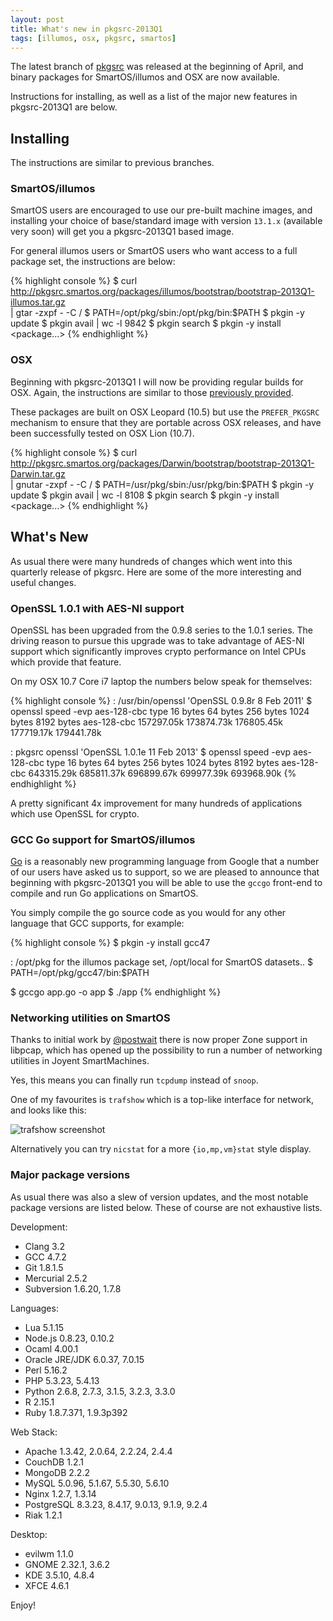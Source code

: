 ```yaml
---
layout: post
title: What's new in pkgsrc-2013Q1
tags: [illumos, osx, pkgsrc, smartos]
---
```


The latest branch of [pkgsrc](http://www.pkgsrc.org/) was released at the
beginning of April, and binary packages for SmartOS/illumos and OSX are now
available.

Instructions for installing, as well as a list of the major new features in
pkgsrc-2013Q1 are below.

## Installing

The instructions are similar to previous branches.

### SmartOS/illumos

SmartOS users are encouraged to use our pre-built machine images, and
installing your choice of base/standard image with version `13.1.x` (available
very soon) will get you a pkgsrc-2013Q1 based image.

For general illumos users or SmartOS users who want access to a full package
set, the instructions are below:

{% highlight console %}
$ curl http://pkgsrc.smartos.org/packages/illumos/bootstrap/bootstrap-2013Q1-illumos.tar.gz \
    | gtar -zxpf - -C /
$ PATH=/opt/pkg/sbin:/opt/pkg/bin:$PATH
$ pkgin -y update
$ pkgin avail | wc -l
    9842
$ pkgin search <package>
$ pkgin -y install <package> <package...>
{% endhighlight %}

### OSX

Beginning with pkgsrc-2013Q1 I will now be providing regular builds for OSX.
Again, the instructions are similar to those [previously
provided](/posts/7000-packages-for-osx-lion.html).

These packages are built on OSX Leopard (10.5) but use the `PREFER_PKGSRC`
mechanism to ensure that they are portable across OSX releases, and have been
successfully tested on OSX Lion (10.7).

{% highlight console %}
$ curl http://pkgsrc.smartos.org/packages/Darwin/bootstrap/bootstrap-2013Q1-Darwin.tar.gz \
    | gnutar -zxpf - -C /
$ PATH=/usr/pkg/sbin:/usr/pkg/bin:$PATH
$ pkgin -y update
$ pkgin avail | wc -l
    8108
$ pkgin search <package>
$ pkgin -y install <package> <package...>
{% endhighlight %}

## What's New

As usual there were many hundreds of changes which went into this quarterly
release of pkgsrc.  Here are some of the more interesting and useful changes.

### OpenSSL 1.0.1 with AES-NI support

OpenSSL has been upgraded from the 0.9.8 series to the 1.0.1 series.  The
driving reason to pursue this upgrade was to take advantage of AES-NI support
which significantly improves crypto performance on Intel CPUs which provide
that feature.

On my OSX 10.7 Core i7 laptop the numbers below speak for themselves:

{% highlight console %}
: /usr/bin/openssl 'OpenSSL 0.9.8r 8 Feb 2011'
$ openssl speed -evp aes-128-cbc
  type             16 bytes     64 bytes    256 bytes   1024 bytes   8192 bytes
  aes-128-cbc     157297.05k   173874.73k   176805.45k   177719.17k   179441.78k

: pkgsrc openssl 'OpenSSL 1.0.1e 11 Feb 2013'
$ openssl speed -evp aes-128-cbc
  type             16 bytes     64 bytes    256 bytes   1024 bytes   8192 bytes
  aes-128-cbc     643315.29k   685811.37k   696899.67k   699977.39k   693968.90k
{% endhighlight %}

A pretty significant 4x improvement for many hundreds of applications which use
OpenSSL for crypto.

### GCC Go support for SmartOS/illumos

[Go](http://golang.org/) is a reasonably new programming language from Google
that a number of our users have asked us to support, so we are pleased to
announce that beginning with pkgsrc-2013Q1 you will be able to use the `gccgo`
front-end to compile and run Go applications on SmartOS.

You simply compile the go source code as you would for any other language that
GCC supports, for example:

{% highlight console %}
$ pkgin -y install gcc47

: /opt/pkg for the illumos package set, /opt/local for SmartOS datasets..
$ PATH=/opt/pkg/gcc47/bin:$PATH

$ gccgo app.go -o app
$ ./app
{% endhighlight %}

### Networking utilities on SmartOS

Thanks to initial work by [@postwait](http://twitter.com/postwait) there is now
proper Zone support in libpcap, which has opened up the possibility to run a
number of networking utilities in Joyent SmartMachines.

Yes, this means you can finally run `tcpdump` instead of `snoop`.

One of my favourites is `trafshow` which is a top-like interface for network,
and looks like this:

<div class="postimg">
  <img src="/files/images/trafshow.png" alt="trafshow screenshot">
</div>

Alternatively you can try `nicstat` for a more `{io,mp,vm}stat` style display.

### Major package versions

As usual there was also a slew of version updates, and the most notable package
versions are listed below.  These of course are not exhaustive lists.

Development:

* Clang 3.2
* GCC 4.7.2
* Git 1.8.1.5
* Mercurial 2.5.2
* Subversion 1.6.20, 1.7.8

Languages:

* Lua 5.1.15
* Node.js 0.8.23, 0.10.2
* Ocaml 4.00.1
* Oracle JRE/JDK 6.0.37, 7.0.15
* Perl 5.16.2
* PHP 5.3.23, 5.4.13
* Python 2.6.8, 2.7.3, 3.1.5, 3.2.3, 3.3.0
* R 2.15.1
* Ruby 1.8.7.371, 1.9.3p392

Web Stack:

* Apache 1.3.42, 2.0.64, 2.2.24, 2.4.4
* CouchDB 1.2.1
* MongoDB 2.2.2
* MySQL 5.0.96, 5.1.67, 5.5.30, 5.6.10
* Nginx 1.2.7, 1.3.14
* PostgreSQL 8.3.23, 8.4.17, 9.0.13, 9.1.9, 9.2.4
* Riak 1.2.1

Desktop:

* evilwm 1.1.0
* GNOME 2.32.1, 3.6.2
* KDE 3.5.10, 4.8.4
* XFCE 4.6.1

Enjoy!

